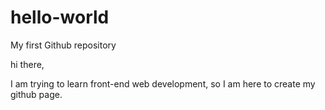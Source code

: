 # hello-world
My first Github repository

hi there,

I am trying to learn front-end web development, so I am here to create my github page.
